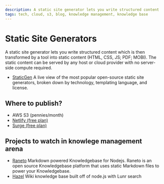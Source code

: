 ```yaml
---
description: A static site generator lets you write structured content which is then transformed by a tool into static content. 
tags: tech, cloud, s3, blog, knowledge management, knowledge base
---
```


# Static Site Generators

A static site generator lets you write structured content which is then transformed by a tool into static content (HTML, CSS, JS; PDF; MOBI). The static content can be served by any host or cloud provider with no server-side compute required.

- [StaticGen](https://staticgen.com) A live view of the most popular open-source static site generators, broken down by technology, templating language, and license.

## Where to publish?

- AWS S3 (pennies/month)
- [Netlify (free plan)](https://www.netlify.com/)
- [Surge (free plan)](https://surge.sh)

## Projects to watch in knowlege management arena

- [Raneto](http://raneto.com) Markdown powered Knowledgebase for Nodejs. Raneto is an open source Knowledgebase platform that uses static Markdown files to power your Knowledgebase.
- [Hazel](http://hazel.wmk.io) Wiki knowledge base built off of node.js with Lunr search